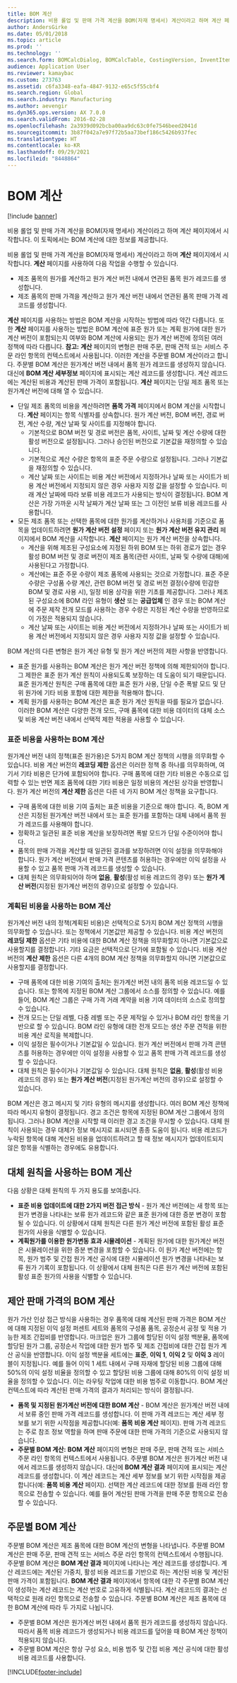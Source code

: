 ```yaml
---
title: BOM 계산
description: 비용 롤업 및 판매 가격 계산을 BOM(자재 명세서) 계산이라고 하며 계산 페이지에서 시작합니다. 이 토픽에서는 BOM 계산에 대한 정보를 제공합니다.
author: AndersGirke
ms.date: 05/01/2018
ms.topic: article
ms.prod: ''
ms.technology: ''
ms.search.form: BOMCalcDialog, BOMCalcTable, CostingVersion, InventItemPrice, ProdSetupCostEstimation
audience: Application User
ms.reviewer: kamaybac
ms.custom: 273763
ms.assetid: c6fa3348-eafa-4847-9132-e65c5f55cbf4
ms.search.region: Global
ms.search.industry: Manufacturing
ms.author: aevengir
ms.dyn365.ops.version: AX 7.0.0
ms.search.validFrom: 2016-02-28
ms.openlocfilehash: 2a3939d092bcba00aa9dc63c0fe7546beed2041d
ms.sourcegitcommit: 3b87f042a7e97f72b5aa73bef186c5426b937fec
ms.translationtype: HT
ms.contentlocale: ko-KR
ms.lasthandoff: 09/29/2021
ms.locfileid: "8448864"
---
```

# <a name="bom-calculations"></a>BOM 계산

[!include [banner](../includes/banner.md)]

비용 롤업 및 판매 가격 계산을 BOM(자재 명세서) 계산이라고 하며 계산 페이지에서 시작합니다. 이 토픽에서는 BOM 계산에 대한 정보를 제공합니다.

비용 롤업 및 판매 가격 계산을 BOM(자재 명세서) 계산이라고 하며 **계산** 페이지에서 시작합니다. **계산** 페이지를 사용하여 다음 작업을 수행할 수 있습니다.

-   제조 품목의 원가를 계산하고 원가 계산 버전 내에서 연관된 품목 원가 레코드를 생성합니다.
-   제조 품목의 판매 가격을 계산하고 원가 계산 버전 내에서 연관된 품목 판매 가격 레코드를 생성합니다.

**계산** 페이지를 사용하는 방법은 BOM 계산을 시작하는 방법에 따라 약간 다릅니다. 또한 **계산** 페이지를 사용하는 방법은 BOM 계산에 표준 원가 또는 계획 원가에 대한 원가 계산 버전이 포함되는지 여부와 BOM 계산에 사용되는 원가 계산 버전에 정의된 여러 정책에 따라 다릅니다. **참고:** **계산** 페이지의 변형은 판매 주문, 판매 견적 또는 서비스 주문 라인 항목의 컨텍스트에서 사용됩니다. 이러한 계산을 주문별 BOM 계산이라고 합니다. 주문별 BOM 계산은 원가계산 버전 내에서 품목 원가 레코드를 생성하지 않습니다. 대신에 **BOM 계산 세부정보** 페이지에 표시되는 계산 레코드를 생성합니다. 계산 레코드에는 계산된 비용과 계산된 판매 가격이 포함됩니다. **계산** 페이지는 단일 제조 품목 또는 원가계산 버전에 대해 열 수 있습니다.

-   단일 제조 품목의 비용을 계산하려면 **품목 가격** 페이지에서 BOM 계산을 시작합니다. **계산** 페이지는 항목 식별자를 상속합니다. 원가 계산 버전, BOM 버전, 경로 버전, 계산 수량, 계산 날짜 및 사이트를 지정해야 합니다.
    -   기본적으로 BOM 버전 및 경로 버전은 품목, 사이트, 날짜 및 계산 수량에 대한 활성 버전으로 설정됩니다. 그러나 승인된 버전으로 기본값을 재정의할 수 있습니다.
    -   기본적으로 계산 수량은 항목의 표준 주문 수량으로 설정됩니다. 그러나 기본값을 재정의할 수 있습니다.
    -   계산 날짜 또는 사이트는 비용 계산 버전에서 지정하거나 날짜 또는 사이트가 비용 계산 버전에서 지정되지 않은 경우 사용자 지정 값을 설정할 수 있습니다. 미래 계산 날짜에 따라 보류 비용 레코드가 사용되는 방식이 결정됩니다. BOM 계산은 가장 가까운 시작 날짜가 계산 날짜 또는 그 이전인 보류 비용 레코드를 사용합니다.
-   모든 제조 품목 또는 선택한 품목에 대한 원가를 계산하거나 사용처를 기준으로 품목을 업데이트하려면 **원가 계산 버전 설정** 페이지 또는 **원가 계산 버전 유지 관리** 페이지에서 BOM 계산을 시작합니다. **계산** 페이지는 원가 계산 버전을 상속합니다.
    -   계산을 위해 제조된 구성요소에 지정된 하위 BOM 또는 하위 경로가 없는 경우 활성 BOM 버전 및 경로 버전이 제조 품목(관련 사이트, 날짜 및 수량에 대해)에 사용된다고 가정합니다.
    -   계산에는 표준 주문 수량이 제조 품목에 사용되는 것으로 가정합니다. 표준 주문 수량은 구성품 수량 계산, 관련 BOM 버전 및 경로 버전 결정(수량에 민감한 BOM 및 경로 사용 시), 일정 비용 상각을 위한 기초를 제공합니다. 그러나 제조된 구성요소에 BOM 라인 유형이 **생산** 또는 **공급업체** 인 경우 또는 BOM 계산에 주문 제작 전개 모드를 사용하는 경우 수량은 지정된 계산 수량을 반영하므로 이 가정은 적용되지 않습니다.
    -   계산 날짜 또는 사이트는 비용 계산 버전에서 지정하거나 날짜 또는 사이트가 비용 계산 버전에서 지정되지 않은 경우 사용자 지정 값을 설정할 수 있습니다.

BOM 계산의 다른 변형은 원가 계산 유형 및 원가 계산 버전의 제한 사항을 반영합니다.

-   표준 원가를 사용하는 BOM 계산은 원가 계산 버전 정책에 의해 제한되어야 합니다. 그 제한은 표준 원가 계산 원칙이 사용되도록 보장하는 데 도움이 되기 때문입니다. 표준 원가계산 원칙은 구매 품목에 대한 표준 원가 사용, 단일 수준 폭발 모드 및 단위 원가에 기타 비용 포함에 대한 제한을 적용해야 합니다.
-   계획 원가를 사용하는 BOM 계산은 표준 원가 계산 원칙을 따를 필요가 없습니다. 이러한 BOM 계산은 다양한 전개 모드, 구매 품목에 대한 비용 데이터의 대체 소스 및 비용 계산 버전 내에서 선택적 제한 적용을 사용할 수 있습니다.

### <a name="bom-calculations-that-use-standard-costs"></a>표준 비용을 사용하는 BOM 계산

원가계산 버전 내의 정책(표준 원가용)은 5가지 BOM 계산 정책의 시행을 의무화할 수 있습니다. 비용 계산 버전의 **레코딩 제한** 옵션은 이러한 정책 중 하나를 의무화하며, 여기서 기타 비용은 단가에 포함되어야 합니다. 구매 품목에 대한 기타 비용은 수동으로 입력할 수 있는 반면 제조 품목에 대한 기타 비용은 일정 비용의 계산된 상각을 반영합니다. 원가 계산 버전의 **계산 제한** 옵션은 다른 네 가지 BOM 계산 정책을 요구합니다.

-   구매 품목에 대한 비용 기여 출처는 표준 비용을 기준으로 해야 합니다. 즉, BOM 계산은 지정된 원가계산 버전 내에서 또는 표준 원가를 포함하는 대체 내에서 품목 원가 레코드를 사용해야 합니다.
-   정확하고 일관된 표준 비용 계산을 보장하려면 폭발 모드가 단일 수준이어야 합니다.
-   품목의 판매 가격을 계산할 때 일관된 결과를 보장하려면 이익 설정을 의무화해야 합니다. 원가 계산 버전에서 판매 가격 콘텐츠를 허용하는 경우에만 이익 설정을 사용할 수 있고 품목 판매 가격 레코드를 생성할 수 있습니다.
-   대체 원칙은 의무화되어야 하며 **없음**, **활성**(활성 비용 레코드의 경우) 또는 **원가 계산 버전**(지정된 원가계산 버전의 경우)으로 설정할 수 있습니다.

### <a name="bom-calculations-that-use-planned-costs"></a>계획된 비용을 사용하는 BOM 계산

원가계산 버전 내의 정책(계획된 비용)은 선택적으로 5가지 BOM 계산 정책의 시행을 의무화할 수 있습니다. 또는 정책에서 기본값만 제공할 수 있습니다. 비용 계산 버전의 **레코딩 제한** 옵션은 기타 비용에 대한 BOM 계산 정책을 의무화할지 아니면 기본값으로 사용할지를 결정합니다. 기타 요금은 선택적으로 단가에 포함될 수 있습니다. 비용 계산 버전의 **계산 제한** 옵션은 다른 4개의 BOM 계산 정책을 의무화할지 아니면 기본값으로 사용할지를 결정합니다.

-   구매 품목에 대한 비용 기여의 출처는 원가계산 버전 내의 품목 비용 레코드일 수 있습니다. 또는 항목에 지정된 BOM 계산 그룹에서 소스를 정의할 수 있습니다. 예를 들어, BOM 계산 그룹은 구매 가격 거래 계약을 비용 기여 데이터의 소스로 정의할 수 있습니다.
-   전개 모드는 단일 레벨, 다중 레벨 또는 주문 제작일 수 있거나 BOM 라인 항목을 기반으로 할 수 있습니다. BOM 라인 유형에 대한 전개 모드는 생산 주문 견적을 위한 비용 계산 로직을 복제합니다.
-   이익 설정은 필수이거나 기본값일 수 있습니다. 원가 계산 버전에서 판매 가격 콘텐츠를 허용하는 경우에만 이익 설정을 사용할 수 있고 품목 판매 가격 레코드를 생성할 수 있습니다.
-   대체 원칙은 필수이거나 기본값일 수 있습니다. 대체 원칙은 **없음**, **활성**(활성 비용 레코드의 경우) 또는 **원가 계산 버전**(지정된 원가계산 버전의 경우)으로 설정할 수 있습니다.

BOM 계산은 경고 메시지 및 기타 유형의 메시지를 생성합니다. 여러 BOM 계산 정책에 따라 메시지 유형이 결정됩니다. 경고 조건은 항목에 지정된 BOM 계산 그룹에서 정의됩니다. 그러나 BOM 계산을 시작할 때 이러한 경고 조건을 무시할 수 있습니다. 대체 원칙이 사용되는 경우 대체가 정보 메시지로 표시되면 종종 도움이 됩니다. 비용 레코드가 누락된 항목에 대해 계산된 비용을 업데이트하려고 할 때 정보 메시지가 업데이트되지 않은 항목을 식별하는 경우에도 유용합니다.

## <a name="bom-calculations-that-use-the-fallback-principle"></a>대체 원칙을 사용하는 BOM 계산
다음 상황은 대체 원칙의 두 가지 용도를 보여줍니다.

-   **표준 비용 업데이트에 대한 2가지 버전 접근 방식** - 원가 계산 버전에는 새 항목 또는 원가 변경을 나타내는 보류 원가 레코드와 같은 표준 원가에 대한 증분 변경이 포함될 수 있습니다. 이 상황에서 대체 원칙은 다른 원가 계산 버전에 포함된 활성 표준 원가의 사용을 식별할 수 있습니다.
-   **계획원가를 이용한 원가변동 효과 시뮬레이션** - 계획된 원가에 대한 원가계산 버전은 시뮬레이션을 위한 증분 변경을 포함할 수 있습니다. 이 원가 계산 버전에는 항목, 원가 범주 및 간접 원가 계산 공식에 대한 시뮬레이션 원가 변경을 나타내는 보류 원가 기록이 포함됩니다. 이 상황에서 대체 원칙은 다른 원가 계산 버전에 포함된 활성 표준 원가의 사용을 식별할 수 있습니다.

## <a name="bom-calculation-of-a-suggested-sales-price"></a>제안 판매 가격의 BOM 계산
원가 가산 인상 접근 방식을 사용하는 경우 품목에 대해 계산된 판매 가격은 BOM 계산에 대해 지정된 이익 설정 퍼센트 세트와 품목의 구성품 품목, 공정순서 공정 및 적용 가능한 제조 간접비를 반영합니다. 마크업은 원가 그룹에 할당된 이익 설정 백분율, 품목에 할당된 원가 그룹, 공정순서 작업에 대한 원가 범주 및 제조 간접비에 대한 간접 원가 계산 공식을 반영합니다. 이익 설정 백분율 세트에는 **표준**, **이익 1**, **이익 2** 및 **이익 3** 레이블이 지정됩니다. 예를 들어 이익 1 세트 내에서 구매 자재에 할당된 비용 그룹에 대해 50%의 이익 설정 비율을 정의할 수 있고 할당된 비용 그룹에 대해 80%의 이익 설정 비율을 정의할 수 있습니다. 이는 라우팅 작업에 대한 비용 범주로 이동합니다. BOM 계산 컨텍스트에 따라 계산된 판매 가격의 결과가 처리되는 방식이 결정됩니다.

-   **품목 및 지정된 원가계산 버전에 대한 BOM 계산** - BOM 계산은 원가계산 버전 내에서 보류 중인 판매 가격 레코드를 생성합니다. 이 판매 가격 레코드는 계산 세부 정보를 보기 위한 시작점을 제공합니다(예: **품목 비용 계산** 페이지). 판매 가격 레코드는 주로 참조 정보 역할을 하며 판매 주문에 대한 판매 가격의 기준으로 사용되지 않습니다.
-   **주문별 BOM 계산:** **BOM 계산** 페이지의 변형은 판매 주문, 판매 견적 또는 서비스 주문 라인 항목의 컨텍스트에서 사용됩니다. 주문별 BOM 계산은 원가계산 버전 내에서 레코드를 생성하지 않습니다. 대신에 **BOM 계산 결과** 페이지에 표시되는 계산 레코드를 생성합니다. 이 계산 레코드는 계산 세부 정보를 보기 위한 시작점을 제공합니다(예: **품목 비용 계산** 페이지). 선택한 계산 레코드에 대한 정보를 원래 라인 항목으로 전송할 수 있습니다. 예를 들어 계산된 판매 가격을 판매 주문 항목으로 전송할 수 있습니다.

## <a name="order-specific-bom-calculations"></a>주문별 BOM 계산
주문별 BOM 계산은 제조 품목에 대한 BOM 계산의 변형을 나타냅니다. 주문별 BOM 계산은 판매 주문, 판매 견적 또는 서비스 주문 라인 항목의 컨텍스트에서 수행됩니다. 주문별 BOM 계산은 **BOM 계산 결과** 페이지에 나타나는 계산 레코드를 생성합니다. 계산 레코드에는 계산된 가중치, 활성 비용 레코드를 기반으로 하는 계산된 비용 및 계산된 판매 가격이 포함됩니다. **BOM 계산 결과** 페이지에서 항목에 대한 각 주문별 BOM 계산이 생성하는 계산 레코드는 계산 번호로 고유하게 식별됩니다. 계산 레코드의 결과는 선택적으로 원래 라인 항목으로 전송할 수 있습니다. 주문별 BOM 계산은 제조 품목에 대한 BOM 계산에 따라 두 가지로 나뉩니다.

-   주문별 BOM 계산은 원가계산 버전 내에서 품목 원가 레코드를 생성하지 않습니다. 따라서 품목 비용 레코드가 생성되거나 비용 레코드를 덮어쓸 때 BOM 계산 정책이 적용되지 않습니다.
-   주문별 BOM 계산은 항상 구성 요소, 비용 범주 및 간접 비용 계산 공식에 대한 활성 비용 레코드를 사용합니다.







[!INCLUDE[footer-include](../../includes/footer-banner.md)]